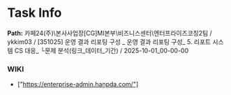 # Task Info

**Path:** 카페24(주)\본사사업장\[CG]MI본부\비즈니스센터\엔터프라이즈코칭2팀 / ykkim03 / [351025] 운영 결과 리포팅 구성 _ 운영 결과 리포팅 구성_ 5. 리포트 시스템 CS 대응_ └문제 분석(링크_데이터_기간) / 2025-10-01_00-00-00

### WIKI
- ["https://enterprise-admin.hanpda.com/"]

